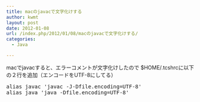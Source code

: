 ```yaml
---
title: macのjavacで文字化けする
author: kwmt
layout: post
date: 2012-01-08
url: /index.php/2012/01/08/macのjavacで文字化けする/
categories:
  - Java

---
```

macでjavacすると、エラーコメントが文字化けしたので $HOME/.tcshrcに以下の２行を追加（エンコードをUTF-8にしてる）

<pre class="brush: bash; title: ; notranslate" title="">alias javac 'javac -J-Dfile.encoding=UTF-8'
alias java 'java -Dfile.encoding=UTF-8'
</pre>